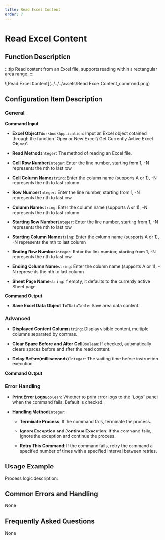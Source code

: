 ```yaml
---
title: Read Excel Content
order: 7
---
```


# Read Excel Content

## Function Description

:::tip 
Read content from an Excel file, supports reading within a rectangular area range.
:::

![Read Excel Content](../../../assets/Read Excel Content_command.png)

## Configuration Item Description

### General

**Command Input**

- **Excel Object**`TWorkbookApplication`: Input an Excel object obtained through the function 'Open or New Excel'/'Get Currently Active Excel Object'.

- **Read Method**`Integer`: The method of reading an Excel file.

- **Cell Row Number**`Integer`: Enter the line number, starting from 1, -N represents the nth to last row

- **Cell Column Name**`string`: Enter the column name (supports A or 1), -N represents the nth to last column

- **Row Number**`Integer`: Enter the line number, starting from 1, -N represents the nth to last row

- **Column Name**`string`: Enter the column name (supports A or 1), -N represents the nth to last column

- **Starting Row Number**`Integer`: Enter the line number, starting from 1, -N represents the nth to last row

- **Starting Column Name**`string`: Enter the column name (supports A or 1), -N represents the nth to last column

- **Ending Row Number**`Integer`: Enter the line number, starting from 1, -N represents the nth to last row

- **Ending Column Name**`string`: Enter the column name (supports A or 1), -N represents the nth to last column

- **Sheet Page Name**`string`: If empty, it defaults to the currently active Sheet page.


**Command Output**

- **Save Excel Data Object To**`TDataTable`: Save area data content.

### Advanced

- **Displayed Content Column**`string`: Display visible content, multiple columns separated by commas.

- **Clear Space Before and After Cell**`Boolean`: If checked, automatically clears spaces before and after the read content.

- **Delay Before(milliseconds)**`Integer`: The waiting time before instruction execution


**Command Output**

### Error Handling

- **Print Error Logs**`Boolean`: Whether to print error logs to the "Logs" panel when the command fails. Default is checked. 

- **Handling Method**`Integer`:

    - **Terminate Process**: If the command fails, terminate the process.

    - **Ignore Exception and Continue Execution**: If the command fails, ignore the exception and continue the process.

    - **Retry This Command**: If the command fails, retry the command a specified number of times with a specified interval between retries.

## Usage Example

Process logic description:

## Common Errors and Handling

None

## Frequently Asked Questions

None

